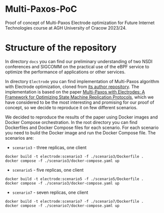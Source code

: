 # Multi-Paxos-PoC
Proof of concept of Multi-Paxos Electrode optimization for Future Internet Technologies course at AGH University of Cracow 2023/24.

# Structure of the repository

In directory `docs` you can find our preliminary understanding of two NSDI conferences and SIGCOMM on the practical use of the eBPF service to optimize the performance of applications or other services.

In directory `Electrode` you can find implementation of Multi-Paxos algorithm with Electrode optimization, cloned from [its author repository](https://github.com/Electrode-NSDI23/Electrode). The implementation is based on the paper [Multi-Paxos with Electrodes: A Framework for Optimizing State Machine Replication Protocols](https://arxiv.org/abs/2202.13194), which we have considered to be the most interesting and promising for our proof of concept, so we decide to reproduce it on few different scenarios.

We decided to reproduce the results of the paper using Docker images and Docker Compose orchestration. In the root directory you can find Dockerfiles and Docker Compose files for each scenario. For each scenario you need to build the Docker image and run the Docker Compose file. The scenarios are:
* `scenario3` - three replicas, one client
```
docker build -t electrode:scenario3 -f ./scenario3/Dockerfile . 
docker compose -f ./scenario3/docker-compose.yaml up
```
* `scenario5` - five replicas, one client
```
docker build -t electrode:scenario5 -f ./scenario5/Dockerfile . 
docker compose -f ./scenario3/docker-compose.yaml up
```
* `scenario7` - seven replicas, one client
```
docker build -t electrode:scenario7 -f ./scenario7/Dockerfile . 
docker compose -f ./scenario7/docker-compose.yaml up
```

